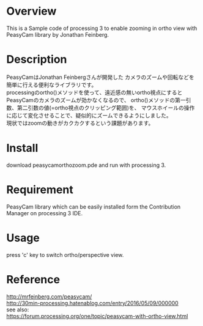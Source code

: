 # Overview
This is a Sample code of processing 3 to enable zooming in ortho view with PeasyCam library by Jonathan Feinberg.

# Description
PeasyCamはJonathan Feinbergさんが開発した
カメラのズームや回転などを簡単に行える便利なライブラリです。  
processingのortho()メソッドを使って、遠近感の無いortho視点にすると
PeasyCamのカメラのズームが効かなくなるので、
ortho()メソッドの第一引数、第二引数の値(=ortho視点のクリッピング範囲)を、
マウスホイールの操作に応じて変化させることで、疑似的にズームできるようにしました。  
現状ではzoomの動きがカクカクするという課題があります。

# Install
download peasycamorthozoom.pde and run with processing 3.

# Requirement
PeasyCam library which can be easily installed form the Contribution Manager on processing 3 IDE.

# Usage
press 'c' key to switch ortho/perspective view.

# Reference
http://mrfeinberg.com/peasycam/  
http://30min-processing.hatenablog.com/entry/2016/05/09/000000  
see also:  
https://forum.processing.org/one/topic/peasycam-with-ortho-view.html
